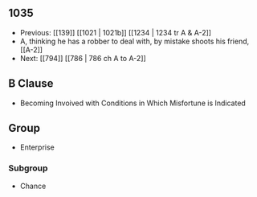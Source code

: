 ## 1035
- Previous: [[139]] [[1021 | 1021b]] [[1234 | 1234 tr A &amp; A-2]] 
- A, thinking he has a robber to deal with, by mistake shoots his friend, [[A-2]]
- Next: [[794]] [[786 | 786 ch A to A-2]] 

## B Clause
- Becoming Invoived with Conditions in Which Misfortune is Indicated

## Group
- Enterprise

### Subgroup
- Chance

